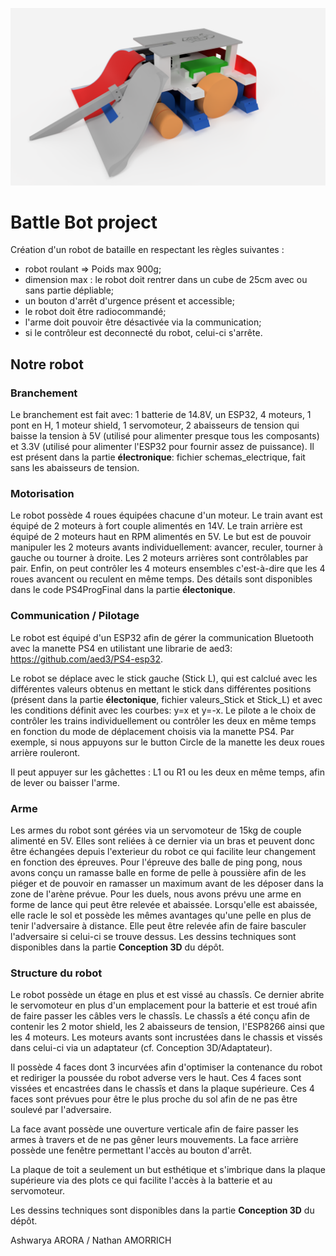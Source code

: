 ![](Conception%203D/Vue_generale_droite.PNG)

# Battle Bot project

Création d'un robot de bataille en respectant les règles suivantes :
- robot roulant => Poids max 900g;
- dimension max : le robot doit rentrer dans un cube de 25cm avec ou sans partie dépliable;
- un bouton d'arrêt d'urgence présent et accessible;
- le robot doit être radiocommandé;
- l'arme doit pouvoir être désactivée via la communication;
- si le contrôleur est deconnecté du robot, celui-ci s'arrête.

## Notre robot

### Branchement

Le branchement est fait avec: 1 batterie de 14.8V, un ESP32, 4 moteurs, 1 pont en H, 1 moteur shield, 1 servomoteur, 2 abaisseurs de tension qui baisse la tension à 5V (utilisé pour alimenter presque tous les composants) et 3.3V (utilisé pour alimenter l'ESP32 pour fournir assez de puissance).
Il est présent dans la partie **électronique**: fichier schemas_electrique, fait sans les abaisseurs de tension.

### Motorisation

Le robot possède 4 roues équipées chacune d'un moteur. Le train avant est équipé de 2 moteurs à fort couple alimentés en 14V. Le train arrière est équipé de 2 moteurs haut en RPM alimentés en 5V. Le but est de pouvoir manipuler les 2 moteurs avants individuellement: avancer, reculer, tourner à gauche ou tourner à droite. Les 2 moteurs arrières sont contrôlables par pair. Enfin, on peut contrôler les 4 moteurs ensembles  c'est-à-dire que les 4 roues avancent ou reculent en même temps.
Des détails sont disponibles dans le code PS4ProgFinal dans la partie **électonique**.

### Communication / Pilotage
 
Le robot est équipé d'un ESP32 afin de gérer la communication Bluetooth avec la manette PS4 en utilistant une librarie de aed3: https://github.com/aed3/PS4-esp32.

Le robot se déplace avec le stick gauche (Stick L), qui est calclué avec les différentes valeurs obtenus en mettant le stick dans différentes positions (présent dans la partie **électonique**, fichier valeurs_Stick et Stick_L) et avec les conditions définit avec les courbes: y=x et y=-x.
Le pilote a le choix de contrôler les trains individuellement ou contrôler les deux en même temps en fonction du mode de déplacement choisis via la manette PS4. Par exemple, si nous appuyons sur le button Circle de la manette les deux roues arrière rouleront.

Il peut appuyer sur les gâchettes : L1 ou R1 ou les deux en même temps, afin de lever ou baisser l'arme.

### Arme 

Les armes du robot sont gérées via un servomoteur de 15kg de couple alimenté en 5V. Elles sont reliées à ce dernier via un bras et peuvent donc être échangées depuis l'exterieur du robot ce qui facilite leur changement en fonction des épreuves.
Pour l'épreuve des balle de ping pong, nous avons conçu un ramasse balle en forme de pelle à poussière afin de les piéger et de pouvoir en ramasser un maximum avant de les déposer dans la zone de l'arène prévue. 
Pour les duels, nous avons prévu une arme en forme de lance qui peut être relevée et abaissée. Lorsqu'elle est abaissée, elle racle le sol et possède les mêmes avantages qu'une pelle en plus de tenir l'adversaire à distance. Elle peut être relevée afin de faire basculer l'adversaire si celui-ci se trouve dessus.
Les dessins techniques sont disponibles dans la partie **Conception 3D** du dépôt.

### Structure du robot

Le robot possède un étage en plus et est vissé au chassîs. 
Ce dernier abrite le servomoteur en plus d'un emplacement pour la batterie et est troué afin de faire passer les câbles vers le chassîs.
Le chassîs a été conçu afin de contenir les 2 motor shield, les 2 abaisseurs de tension, l'ESP8266 ainsi que les 4
moteurs. Les moteurs avants sont incrustées dans le chassis et vissés dans celui-ci via un adaptateur (cf. Conception 3D/Adaptateur).

Il possède 4 faces dont 3 incurvées afin d'optimiser la contenance du robot et rediriger la poussée du robot adverse vers le haut. Ces 4 faces sont vissées et encastrées dans le chassîs et dans la plaque supérieure. Ces 4 faces sont prévues pour être le plus proche du sol afin de ne pas être soulevé par l'adversaire.

La face avant possède une ouverture verticale afin de faire passer les armes à travers et de ne pas gêner leurs mouvements.
La face arrière possède une fenêtre permettant l'accès au bouton d'arrêt.

La plaque de toit a seulement un but esthétique et s'imbrique dans la plaque supérieure via des plots ce qui facilite l'accès à la batterie et au servomoteur.

Les dessins techniques sont disponibles dans la partie **Conception 3D** du dépôt.

Ashwarya ARORA / Nathan AMORRICH
